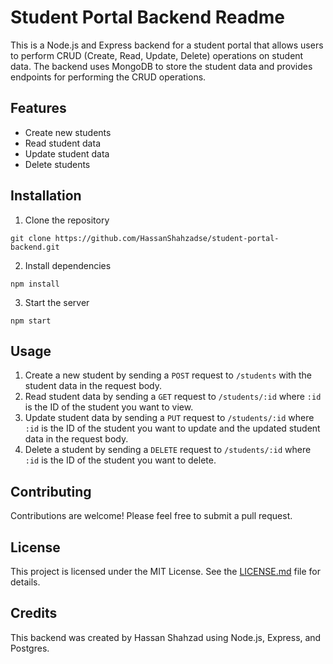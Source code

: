 # Student Portal Backend Readme

This is a Node.js and Express backend for a student portal that allows users to perform CRUD (Create, Read, Update, Delete) operations on student data. The backend uses MongoDB to store the student data and provides endpoints for performing the CRUD operations.

## Features
- Create new students
- Read student data
- Update student data
- Delete students

## Installation
1. Clone the repository
```
git clone https://github.com/HassanShahzadse/student-portal-backend.git
```

2. Install dependencies
```
npm install
```

3. Start the server
```
npm start
```

## Usage
1. Create a new student by sending a `POST` request to `/students` with the student data in the request body.
2. Read student data by sending a `GET` request to `/students/:id` where `:id` is the ID of the student you want to view.
3. Update student data by sending a `PUT` request to `/students/:id` where `:id` is the ID of the student you want to update and the updated student data in the request body.
4. Delete a student by sending a `DELETE` request to `/students/:id` where `:id` is the ID of the student you want to delete.

## Contributing
Contributions are welcome! Please feel free to submit a pull request.

## License
This project is licensed under the MIT License. See the [LICENSE.md](LICENSE.md) file for details.

## Credits
This backend was created by Hassan Shahzad using Node.js, Express, and Postgres.
